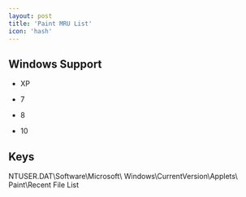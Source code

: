 ```yaml
---
layout: post
title: 'Paint MRU List'
icon: 'hash'
---
```


## Windows Support

- XP

- 7

- 8

- 10



## Keys

NTUSER.DAT\Software\Microsoft\ Windows\CurrentVersion\Applets\ Paint\Recent File List

